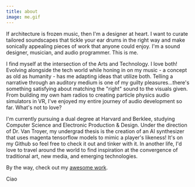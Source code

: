 ```yaml
---
title: about
image: me.gif
---
```

If architecture is frozen music, then I'm a designer at heart. I want to curate tailored soundscapes that tickle your ear drums in the right way and make sonically appealing pieces of work that anyone could enjoy. I'm a sound designer, musician, and audio programmer. This is me.

I find myself at the intersection of the Arts and Technology. I love both! Evolving alongside the tech world while honing in on my music - a concept as old as humanity - has me adapting ideas that utilize both. Telling a narrative through an auditory medium is one of my guilty pleasures...there's something satisfying about matching the "right" sound to the visuals given. From building my own ham radios to creating particle physics audio simulators in VR, I've enjoyed my entire journey of audio development so far. What's not to love? 

I'm currently pursuing a dual degree at Harvard and Berklee, studying Computer Science and Electronic Production & Design. Under the direction of Dr. Van Troyer, my undergrad thesis is the creation of an AI synthesizer that uses magenta tensorflow models to mimic a player's likeness! It's on my Github so feel free to check it out and tinker with it.
In another life, I'd love to travel around the world to find inspiration at the convergence of traditional art, new media, and emerging technologies.

 

By the way, check out my <a href="#work">awesome work</a>.
 

Ciao
